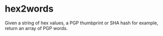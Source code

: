 hex2words
=========

Given a string of hex values, a PGP thumbprint or SHA hash for example, return an array of PGP words.
